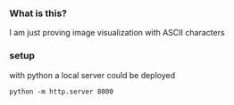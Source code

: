 ### What is this?

I am just proving image visualization with ASCII characters

### setup

with python a local server could be deployed

```
python -m http.server 8000
```
